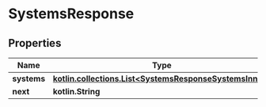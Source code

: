 
# SystemsResponse

## Properties
Name | Type | Description | Notes
------------ | ------------- | ------------- | -------------
**systems** | [**kotlin.collections.List&lt;SystemsResponseSystemsInner&gt;**](SystemsResponseSystemsInner.md) |  | 
**next** | **kotlin.String** |  |  [optional]



